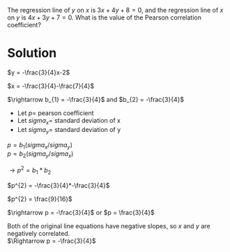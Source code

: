 The regression line of $y$ on $x$ is $3x + 4y + 8 = 0$, and the regression line of $x$ on $y$ is $4x + 3y + 7 = 0$. What
is the value of the Pearson correlation coefficient?

# Solution

$y = -\frac{3}{4}x-2$

$x = -\frac{3}{4}-\frac{7}{4}$

$\rightarrow b_{1} = -\frac{3}{4}$ and $b_{2} = -\frac{3}{4}$

* Let $p =$ pearson coefficient
* Let $sigma_x =$ standard deviation of x
* Let $sigma_y =$ standard deviation of y

$p = b_{1}(sigma_x/sigma_y)$  
$p = b_{2}(sigma_y/sigma_x)$

$\rightarrow p^{2} = b_{1}*b_{2}$

$p^{2} = -\frac{3}{4}*-\frac{3}{4}$

$p^{2} = \frac{9}{16}$

$\rightarrow p = -\frac{3}{4}$ or $p = \frac{3}{4}$

Both of the original line equations have negative slopes, so $x$ and $y$ are negatively correlated.  
$\Rightarrow p = -\frac{3}{4}$